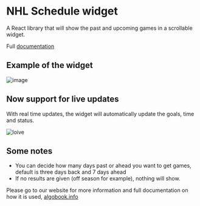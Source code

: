 # NHL Schedule widget

A React library that will show the past and upcoming games in a scrollable widget.

Full [documentation](https://algobook.info/docs/nhl-schedule)

## Example of the widget

![image](https://storage.googleapis.com/algobook/nhl-schedule-widget/Screenshot%202023-04-22%20at%2021.03.41.png)

## Now support for live updates
With real time updates, the widget will automatically update the goals, time and status.

![loive](https://storage.googleapis.com/algobook/nhl-schedule-widget/Screenshot%202023-04-23%20at%2020.13.35.png)

## Some notes

- You can decide how many days past or ahead you want to get games, default is three days back and 7 days ahead
- If no results are given (off season for example), nothing will show.

Please go to our website for more information and full documentation on how it is used, [algobook.info](https://algobook.info/opensource)
